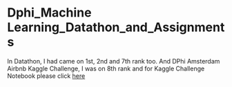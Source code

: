 # Dphi_Machine Learning_Datathon_and_Assignments
In Datathon, I had came on 1st, 2nd and 7th rank too. And DPhi Amsterdam
Airbnb Kaggle Challenge, I was on 8th rank and for Kaggle Challenge Notebook please click [here](<https://www.kaggle.com/nisrindhoondia/dphi-amsterdam-airbnb-kagglechallenge>)
